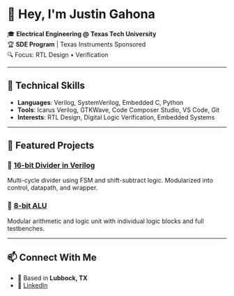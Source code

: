 # 👋 Hey, I'm Justin Gahona

🎓 **Electrical Engineering @ Texas Tech University**  
🏆 **SDE Program** | Texas Instruments Sponsored  
🔍 Focus: RTL Design • Verification 

---

## 🧠 Technical Skills
- **Languages**: Verilog, SystemVerilog, Embedded C, Python
- **Tools**: Icarus Verilog, GTKWave, Code Composer Studio, VS Code, Git
- **Interests**: RTL Design, Digital Logic Verification, Embedded Systems

---

## 📂 Featured Projects

### 🔹 [16-bit Divider in Verilog](https://github.com/Gahona06/Verilog-16bit-divider)
Multi-cycle divider using FSM and shift-subtract logic. Modularized into control, datapath, and wrapper.

### 🔹 [8-bit ALU](https://github.com/Gahona06/verilog-8bit-ALU)
Modular arithmetic and logic unit with individual logic blocks and full testbenches.

---

## 📫 Connect With Me
- 📍 Based in **Lubbock, TX**
- 🔗 [LinkedIn](https://linkedin.com/in/justin-gahona)


<!--
**Gahona06/Gahona06** is a ✨ _special_ ✨ repository because its `README.md` (this file) appears on your GitHub profile.

Here are some ideas to get you started:

- 🔭 I’m currently working on ...
- 🌱 I’m currently learning ...
- 👯 I’m looking to collaborate on ...
- 🤔 I’m looking for help with ...
- 💬 Ask me about ...
- 📫 How to reach me: ...
- 😄 Pronouns: ...
- ⚡ Fun fact: ...
-->
